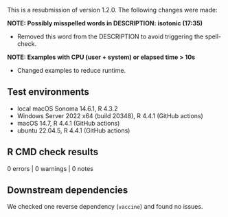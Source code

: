 This is a resubmission of version 1.2.0. The following changes were made:

**NOTE: Possibly misspelled words in DESCRIPTION: isotonic (17:35)**

 * Removed this word from the DESCRIPTION to avoid triggering the spell-check. 
 
**NOTE: Examples with CPU (user + system) or elapsed time > 10s**

 * Changed examples to reduce runtime.

## Test environments

* local macOS Sonoma 14.6.1, R 4.3.2
* Windows Server 2022 x64 (build 20348), R 4.4.1 (GitHub actions)
* macOS 14.7, R 4.4.1 (GitHub actions)
* ubuntu 22.04.5, R 4.4.1 (GitHub actions)

## R CMD check results

0 errors | 0 warnings | 0 notes

## Downstream dependencies

We checked one reverse dependency (`vaccine`) and found no issues.
